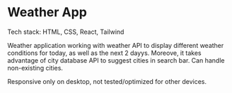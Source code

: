 # Weather App

Tech stack: HTML, CSS, React, Tailwind

Weather application working with weather API to display different weather conditions for today, as well as the next 2 dayys. Moreove, it takes advantage of city database API to suggest cities in search bar. Can handle non-existing cities.

Responsive only on desktop, not tested/optimized for other devices.

